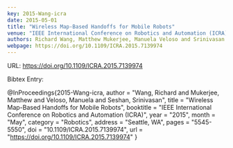 ```yaml
---
key: 2015-Wang-icra
date: 2015-05-01
title: "Wireless Map-Based Handoffs for Mobile Robots"
venue: "IEEE International Conference on Robotics and Automation (ICRA)"
authors: Richard Wang, Matthew Mukerjee, Manuela Veloso and Srinivasan Seshan
webpage: https://doi.org/10.1109/ICRA.2015.7139974
---
```


URL: https://doi.org/10.1109/ICRA.2015.7139974

Bibtex Entry:

@InProceedings{2015-Wang-icra,
    author = "Wang, Richard and Mukerjee, Matthew and Veloso, Manuela and Seshan, Srinivasan",
    title = "Wireless Map-Based Handoffs for Mobile Robots",
    booktitle = "IEEE International Conference on Robotics and Automation (ICRA)",
    year = "2015",
    month = "May",
    category = "Robotics",
    address = "Seattle, WA",
    pages = "5545-5550",
    doi = "10.1109/ICRA.2015.7139974",
    url = "https://doi.org/10.1109/ICRA.2015.7139974"
}

